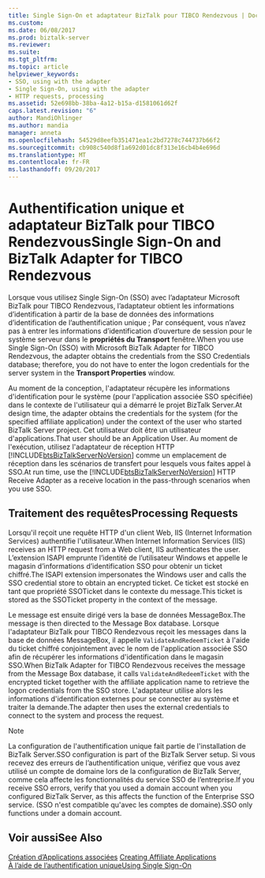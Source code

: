 ```yaml
---
title: Single Sign-On et adaptateur BizTalk pour TIBCO Rendezvous | Documents Microsoft
ms.custom: 
ms.date: 06/08/2017
ms.prod: biztalk-server
ms.reviewer: 
ms.suite: 
ms.tgt_pltfrm: 
ms.topic: article
helpviewer_keywords:
- SSO, using with the adapter
- Single Sign-On, using with the adapter
- HTTP requests, processing
ms.assetid: 52e698bb-38ba-4a12-b15a-d1581061d62f
caps.latest.revision: "6"
author: MandiOhlinger
ms.author: mandia
manager: anneta
ms.openlocfilehash: 54529d8eefb351471ea1c2bd7278c744737b66f2
ms.sourcegitcommit: cb908c540d8f1a692d01dc8f313e16cb4b4e696d
ms.translationtype: MT
ms.contentlocale: fr-FR
ms.lasthandoff: 09/20/2017
---
```

# <a name="single-sign-on-and-biztalk-adapter-for-tibco-rendezvous"></a><span data-ttu-id="0731d-102">Authentification unique et adaptateur BizTalk pour TIBCO Rendezvous</span><span class="sxs-lookup"><span data-stu-id="0731d-102">Single Sign-On and BizTalk Adapter for TIBCO Rendezvous</span></span>
<span data-ttu-id="0731d-103">Lorsque vous utilisez Single Sign-On (SSO) avec l’adaptateur Microsoft BizTalk pour TIBCO Rendezvous, l’adaptateur obtient les informations d’identification à partir de la base de données des informations d’identification de l’authentification unique ; Par conséquent, vous n’avez pas à entrer les informations d’identification d’ouverture de session pour le système serveur dans le **propriétés du Transport** fenêtre.</span><span class="sxs-lookup"><span data-stu-id="0731d-103">When you use Single Sign-On (SSO) with Microsoft BizTalk Adapter for TIBCO Rendezvous, the adapter obtains the credentials from the SSO Credentials database; therefore, you do not have to enter the logon credentials for the server system in the **Transport Properties** window.</span></span>  
  
 <span data-ttu-id="0731d-104">Au moment de la conception, l'adaptateur récupère les informations d'identification pour le système (pour l'application associée SSO spécifiée) dans le contexte de l'utilisateur qui a démarré le projet BizTalk Server.</span><span class="sxs-lookup"><span data-stu-id="0731d-104">At design time, the adapter obtains the credentials for the system (for the specified affiliate application) under the context of the user who started BizTalk Server project.</span></span> <span data-ttu-id="0731d-105">Cet utilisateur doit être un utilisateur d'applications.</span><span class="sxs-lookup"><span data-stu-id="0731d-105">That user should be an Application User.</span></span> <span data-ttu-id="0731d-106">Au moment de l'exécution, utilisez l'adaptateur de réception HTTP [!INCLUDE[btsBizTalkServerNoVersion](../includes/btsbiztalkservernoversion-md.md)] comme un emplacement de réception dans les scénarios de transfert pour lesquels vous faites appel à SSO.</span><span class="sxs-lookup"><span data-stu-id="0731d-106">At run time, use the [!INCLUDE[btsBizTalkServerNoVersion](../includes/btsbiztalkservernoversion-md.md)] HTTP Receive Adapter as a receive location in the pass-through scenarios when you use SSO.</span></span>  
  
## <a name="processing-requests"></a><span data-ttu-id="0731d-107">Traitement des requêtes</span><span class="sxs-lookup"><span data-stu-id="0731d-107">Processing Requests</span></span>  
 <span data-ttu-id="0731d-108">Lorsqu'il reçoit une requête HTTP d'un client Web, IIS (Internet Information Services) authentifie l'utilisateur.</span><span class="sxs-lookup"><span data-stu-id="0731d-108">When Internet Information Services (IIS) receives an HTTP request from a Web client, IIS authenticates the user.</span></span> <span data-ttu-id="0731d-109">L’extension ISAPI emprunte l’identité de l’utilisateur Windows et appelle le magasin d’informations d’identification SSO pour obtenir un ticket chiffré.</span><span class="sxs-lookup"><span data-stu-id="0731d-109">The ISAPI extension impersonates the Windows user and calls the SSO credential store to obtain an encrypted ticket.</span></span> <span data-ttu-id="0731d-110">Ce ticket est stocké en tant que propriété SSOTicket dans le contexte du message.</span><span class="sxs-lookup"><span data-stu-id="0731d-110">This ticket is stored as the SSOTicket property in the context of the message.</span></span>  
  
 <span data-ttu-id="0731d-111">Le message est ensuite dirigé vers la base de données MessageBox.</span><span class="sxs-lookup"><span data-stu-id="0731d-111">The message is then directed to the Message Box database.</span></span> <span data-ttu-id="0731d-112">Lorsque l'adaptateur BizTalk pour TIBCO Rendezvous reçoit les messages dans la base de données MessageBox, il appelle `ValidateAndRedeemTicket` à l'aide du ticket chiffré conjointement avec le nom de l'application associée SSO afin de récupérer les informations d'identification dans le magasin SSO.</span><span class="sxs-lookup"><span data-stu-id="0731d-112">When BizTalk Adapter for TIBCO Rendezvous receives the message from the Message Box database, it calls `ValidateAndRedeemTicket` with the encrypted ticket together with the affiliate application name to retrieve the logon credentials from the SSO store.</span></span> <span data-ttu-id="0731d-113">L'adaptateur utilise alors les informations d'identification externes pour se connecter au système et traiter la demande.</span><span class="sxs-lookup"><span data-stu-id="0731d-113">The adapter then uses the external credentials to connect to the system and process the request.</span></span>  
  
> [!NOTE]
>  <span data-ttu-id="0731d-114">La configuration de l'authentification unique fait partie de l'installation de BizTalk Server.</span><span class="sxs-lookup"><span data-stu-id="0731d-114">SSO configuration is part of the BizTalk Server setup.</span></span> <span data-ttu-id="0731d-115">Si vous recevez des erreurs de l’authentification unique, vérifiez que vous avez utilisé un compte de domaine lors de la configuration de BizTalk Server, comme cela affecte les fonctionnalités du service SSO de l’entreprise.</span><span class="sxs-lookup"><span data-stu-id="0731d-115">If you receive SSO errors, verify that you used a domain account when you configured BizTalk Server, as this affects the function of the Enterprise SSO service.</span></span> <span data-ttu-id="0731d-116">(SSO n'est compatible qu'avec les comptes de domaine).</span><span class="sxs-lookup"><span data-stu-id="0731d-116">SSO only functions under a domain account.</span></span>  
  
## <a name="see-also"></a><span data-ttu-id="0731d-117">Voir aussi</span><span class="sxs-lookup"><span data-stu-id="0731d-117">See Also</span></span>  
 <span data-ttu-id="0731d-118">[Création d’Applications associées](../core/creating-affiliate-applications1.md) </span><span class="sxs-lookup"><span data-stu-id="0731d-118">[Creating Affiliate Applications](../core/creating-affiliate-applications1.md) </span></span>  
 [<span data-ttu-id="0731d-119">À l’aide de l’authentification unique</span><span class="sxs-lookup"><span data-stu-id="0731d-119">Using Single Sign-On</span></span>](../core/using-single-sign-on5.md)